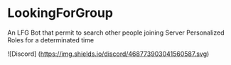 # LookingForGroup
An LFG Bot that permit to search other people joining Server Personalized Roles for a determinated time

![Discord] (https://img.shields.io/discord/468773903041560587.svg)

